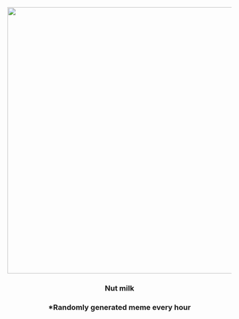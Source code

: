 <p align="center">
        <img src="https://i.redd.it/qqcdh67slni91.gif" width="600" height="600">
        </p>
        <h3 align="center">Nut milk</h3>
        <h3 align="center">*Randomly generated meme every hour</h3>
    